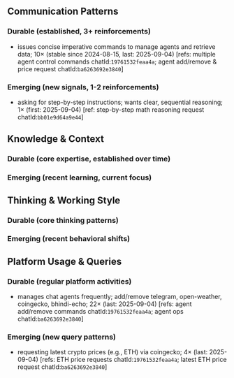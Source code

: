 ## Communication Patterns
### Durable (established, 3+ reinforcements)
- issues concise imperative commands to manage agents and retrieve data; 10× (stable since 2024-08-15, last: 2025-09-04) [refs: multiple agent control commands chatId:`19761532feaa4a`; agent add/remove & price request chatId:`ba6263692e3840`]

### Emerging (new signals, 1-2 reinforcements)
- asking for step-by-step instructions; wants clear, sequential reasoning; 1× (first: 2025-09-04) [ref: step-by-step math reasoning request chatId:`bb01e9d64a9e44`]

## Knowledge & Context
### Durable (core expertise, established over time)

### Emerging (recent learning, current focus)

## Thinking & Working Style
### Durable (core thinking patterns)

### Emerging (recent behavioral shifts)

## Platform Usage & Queries
### Durable (regular platform activities)
- manages chat agents frequently; add/remove telegram, open-weather, coingecko, bhindi-echo; 22× (last: 2025-09-04) [refs: agent add/remove commands chatId:`19761532feaa4a`; agent ops chatId:`ba6263692e3840`]

### Emerging (new query patterns)
- requesting latest crypto prices (e.g., ETH) via coingecko; 4× (last: 2025-09-04) [refs: ETH price requests chatId:`19761532feaa4a`; latest ETH price request chatId:`ba6263692e3840`]